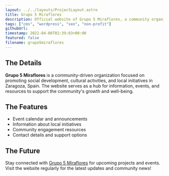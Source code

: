 ```yaml
---
layout: ../../layouts/ProjectLayout.astro
title: Grupo 5 Miraflores
description: Official website of Grupo 5 Miraflores, a community organization dedicated to promoting social development and local initiatives in Zaragoza, Spain.
tags: ["cms", "wordpress", "seo", "non-profit"]
githubUrl: 
timestamp: 2022-04-06T02:39:03+00:00
featured: false
filename: grupo5miraflores
---
```


## The Details

**Grupo 5 Miraflores** is a community-driven organization focused on promoting social development, cultural activities, and local initiatives in Zaragoza, Spain. The website serves as a hub for information, events, and resources to support the community's growth and well-being.

## The Features

- Event calendar and announcements
- Information about local initiatives
- Community engagement resources
- Contact details and support options

## The Future

Stay connected with [Grupo 5 Miraflores](https://grupo5miraflores.org/) for upcoming projects and events. Visit the website regularly for the latest updates and community news!
